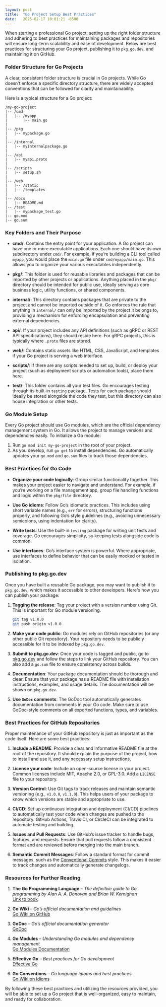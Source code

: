 ```yaml
---
layout: post
title:  "Go Project Setup Best Practices"
date:   2025-02-17 10:01:21 -0500
---
```


When starting a professional Go project, setting up the right folder structure and adhering to best practices for maintaining packages and repositories will ensure long-term scalability and ease of development. Below are best practices for structuring your Go project, publishing it to `pkg.go.dev`, and maintaining it on GitHub.

### Folder Structure for Go Projects

A clear, consistent folder structure is crucial in Go projects. While Go doesn’t enforce a specific directory structure, there are widely accepted conventions that can be followed for clarity and maintainability.

Here is a typical structure for a Go project:

```
/my-go-project
|-- /cmd
|   |-- /myapp
|       |-- main.go
|
|-- /pkg
|   |-- mypackage.go
|
|-- /internal
|   |-- myinternalpackage.go
|
|-- /api
|   |-- myapi.proto
|
|-- /scripts
|   |-- setup.sh
|
|-- /web
|   |-- /static
|   |-- /templates
|
|-- /docs
|   |-- README.md
|-- /test
|   |-- mypackage_test.go
|-- go.mod
|-- go.sum
```

### Key Folders and Their Purpose

- **cmd/**: Contains the entry point for your application. A Go project can have one or more executable applications. Each one should have its own subdirectory under `cmd/`. For example, if you’re building a CLI tool called `myapp`, you would place the `main.go` file under `cmd/myapp/main.go`. This allows you to organize your various executables independently.
  
- **pkg/**: This folder is used for reusable libraries and packages that can be imported by other projects or applications. Anything placed in the `pkg/` directory should be intended for public use, ideally serving as core business logic, utility functions, or shared components.

- **internal/**: This directory contains packages that are private to the project and cannot be imported outside of it. Go enforces the rule that anything in `internal/` can only be imported by the project it belongs to, providing a mechanism for enforcing encapsulation and preventing external dependencies.

- **api/**: If your project includes any API definitions (such as gRPC or REST API specifications), they should reside here. For gRPC projects, this is typically where `.proto` files are stored.

- **web/**: Contains static assets like HTML, CSS, JavaScript, and templates if your Go project is serving a web interface.

- **scripts/**: If there are any scripts needed to set up, build, or deploy your project (such as deployment scripts or automation tools), place them here.

- **test/**: This folder contains all your test files. Go encourages testing through its built-in `testing` package. Tests for each package should ideally be stored alongside the code they test, but this directory can also house integration or other tests.

### Go Module Setup

Every Go project should use Go modules, which are the official dependency management system in Go. It allows the project to manage versions and dependencies easily. To initialize a Go module:

1. Run `go mod init my-go-project` in the root of your project.
2. As you develop, run `go get` to install dependencies. Go automatically updates your `go.mod` and `go.sum` files to track those dependencies.

### Best Practices for Go Code

- **Organize your code logically**: Group similar functionality together. This makes your project easier to navigate and understand. For example, if you’re working on a file management app, group file handling functions and logic within the `pkg/file` directory.

- **Use Go idioms**: Follow Go’s idiomatic practices. This includes using short variable names (e.g., `err` for errors), structuring functions properly, and following Go’s style guidelines (e.g., avoiding unnecessary semicolons, using indentation for clarity).

- **Write tests**: Use the built-in `testing` package for writing unit tests and coverage. Go encourages simplicity, so keeping tests alongside code is common.

- **Use interfaces**: Go’s interface system is powerful. Where appropriate, use interfaces to define behavior that can be easily mocked or tested in isolation.

### Publishing to pkg.go.dev

Once you have built a reusable Go package, you may want to publish it to `pkg.go.dev`, which makes it accessible to other developers. Here's how you can publish your package:

1. **Tagging the release**: Tag your project with a version number using Git. This is important for Go module versioning.
    ```bash
    git tag v1.0.0
    git push origin v1.0.0
    ```

2. **Make your code public**: Go modules rely on GitHub repositories (or any other public Git repository). Your repository needs to be publicly accessible for it to be indexed by `pkg.go.dev`.

3. **Submit to pkg.go.dev**: Once your code is tagged and public, go to [pkg.go.dev](https://pkg.go.dev) and follow the steps to link your GitHub repository. You can also add a `go.sum` file to ensure consistency across builds.

4. **Documentation**: Your package documentation should be thorough and clear. Ensure that your package has a README file with installation instructions, examples, and usage details. The documentation will be shown on `pkg.go.dev`.

5. **Use `GoDoc` comments**: The GoDoc tool automatically generates documentation from comments in your Go code. Make sure to use GoDoc-style comments on all exported functions, types, and variables.

### Best Practices for GitHub Repositories

Proper maintenance of your GitHub repository is just as important as the code itself. Here are some best practices:

1. **Include a README**: Provide a clear and informative README file at the root of the repository. It should explain the purpose of the project, how to install and use it, and any necessary setup instructions.

2. **License your code**: Include an open-source license in your project. Common licenses include MIT, Apache 2.0, or GPL-3.0. Add a `LICENSE` file to your repository.

3. **Version Control**: Use Git tags to track releases and maintain semantic versioning (e.g., `v1.0.0`, `v1.1.0`). This helps users of your package to know which versions are stable and appropriate to use.

4. **CI/CD**: Set up continuous integration and deployment (CI/CD) pipelines to automatically test your code when changes are pushed to the repository. GitHub Actions, Travis CI, or CircleCI can be integrated to automate testing and building.

5. **Issues and Pull Requests**: Use GitHub’s issue tracker to handle bugs, features, and requests. Ensure that pull requests follow a consistent format and are reviewed before merging into the main branch.

6. **Semantic Commit Messages**: Follow a standard format for commit messages, such as the [Conventional Commits](https://www.conventionalcommits.org/) style. This makes it easier to track changes and automatically generate changelogs.

### Resources for Further Reading

1. **The Go Programming Language** – *The definitive guide to Go programming by Alan A. A. Donovan and Brian W. Kernighan*  
   [Link to book](https://www.oreilly.com/library/view/the-go-programming/9780134190440/)

2. **Go Wiki** – *Go’s official documentation and guidelines*  
   [Go Wiki on GitHub](https://github.com/golang/go/wiki)

3. **GoDoc** – *Go’s official documentation generator*  
   [GoDoc](https://pkg.go.dev/golang.org/x/tools/cmd/godoc)

4. **Go Modules** – *Understanding Go modules and dependency management*  
   [Go Modules Documentation](https://blog.golang.org/using-go-modules)

5. **Effective Go** – *Best practices for Go development*  
   [Effective Go](https://golang.org/doc/effective_go.html)

6. **Go Conventions** – *Go language idioms and best practices*  
   [Go Wiki on Idioms](https://github.com/golang/go/wiki/CodeReviewComments)

By following these best practices and utilizing the resources provided, you will be able to set up a Go project that is well-organized, easy to maintain, and ready for collaboration.
